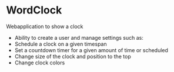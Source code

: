 # WordClock
Webapplication to show a clock
* Ability to create a user and manage settings such as:
 * Schedule a clock on a given timespan
 * Set a countdown timer for a given amount of time or scheduled
 * Change size of the clock and position to the top
 * Change clock colors
